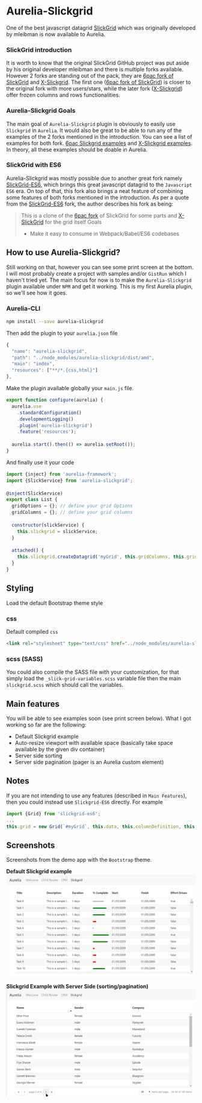 # Aurelia-Slickgrid
One of the best javascript datagrid [SlickGrid](https://github.com/mleibman/SlickGrid) which was originally developed by mleibman is now available to Aurelia.

### SlickGrid introduction
It is worth to know that the original SlickGrid GitHub project was put aside by his original developer mleibman and there is multiple forks available. However 2 forks are standing out of the pack, they are [6pac fork of SlickGrid](https://github.com/6pac/SlickGrid) and [X-Slickgrid](https://github.com/ddomingues/X-SlickGrid). The first one ([6pac fork of SlickGrid](https://github.com/6pac/SlickGrid)) is closer to the original fork with more users/stars, while the later fork ([X-Slickgrid](https://github.com/ddomingues/X-SlickGrid)) offer frozen columns and rows functionalities.

### Aurelia-Slickgrid Goals
The main goal of `Aurelia-Slickgrid` plugin is obviously to easily use `Slickgrid` in `Aurelia`. It would also be great to be able to run any of the examples of the 2 forks mentioned in the introduction. You can see a list of examples for both fork. [6pac Slickgrid examples](https://github.com/6pac/SlickGrid/wiki/Examples) and [X-Slickgrid examples](http://ddomingues.com/X-SlickGrid/liveDemo/examples/index.html). In theory, all these examples should be doable in Aurelia.

### SlickGrid with ES6
Aurelia-Slickgrid was mostly possible due to another great fork namely [SlickGrid-ES6](https://github.com/DimitarChristoff/slickgrid-es6), which brings this great javascript datagrid to the `Javascript ES6` era. On top of that, this fork also brings a neat feature of combining some features of both forks mentioned in the introduction. As per a quote from the [SlickGrid-ES6](https://github.com/DimitarChristoff/slickgrid-es6) fork, the author describes his fork as being:
> This is a clone of the [6pac fork](https://github.com/6pac/SlickGrid/) of SlickGrid for some parts and [X-SlickGrid](https://github.com/ddomingues/X-SlickGrid) for the grid itself
> Goals
> - Make it easy to consume in Webpack/Babel/ES6 codebases

## How to use Aurelia-Slickgrid?
Still working on that, however you can see some print screen at the bottom. I will most probably create a project with samples and/or `GistRun` which I haven't tried yet. The main focus for now is to make the `Aurelia-Slickgrid` plugin available under `NPM` and get it working. This is my first Aurelia plugin, so we'll see how it goes.

### Aurelia-CLI
```bash
npm install --save aurelia-slickgrid
```
Then add the plugin to your `aurelia.json` file
```javascript
{
  "name": "aurelia-slickgrid",
  "path": "../node_modules/aurelia-slickgrid/dist/amd",
  "main": "index",
  "resources": ["**/*.{css,html}"]
},
```
Make the plugin available globally your `main.js` file.
```javascript
export function configure(aurelia) {
  aurelia.use
    .standardConfiguration()
    .developmentLogging()
    .plugin('aurelia-slickgrid')
    .feature('resources');

  aurelia.start().then(() => aurelia.setRoot());
}
```
And finally use it your code
```javascript
import {inject} from 'aurelia-framework';
import {SlickService} from 'aurelia-slickgrid';

@inject(SlickService)
export class List {
  gridOptions = {}; // define your grid Options
  gridColumns = {}; // define your grid columns

  constructor(slickService) {
    this.slickgrid = slickService;
  }

  attached() {
    this.slickgrid.createDatagrid('myGrid', this.gridColumns, this.gridOptions, data);
  }
}

```

## Styling
Load the default Bootstrap theme style
### css
Default compiled `css`
```html
<link rel="stylesheet" type="text/css" href="../node_modules/aurelia-slickgrid/dist/styles/css/slickgrid.css">
```
### scss (SASS)
You could also compile the SASS file with your customization, for that simply load the `_slick-grid-variables.scss` variable file then the main `slickgrid.scss` which should call the variables.

## Main features
You will be able to see examples soon (see print screen below). What I got working so far are the following:
- Default Slickgrid example
- Auto-resize viewport with available space (basically take space available by the given div container)
- Server side sorting
- Server side pagination (pager is an Aurelia custom element)

## Notes
If you are not intending to use any features (described in `Main Features`), then you could instead use `Slickgrid-ES6` directly. For example
```javascript
import {Grid} from 'slickgrid-es6';
...
this.grid = new Grid(`#myGrid`, this.data, this.columnDefinition, this.gridOptions);
```

## Screenshots

Screenshots from the demo app with the `Bootstrap` theme.

**Default Slickgrid example**
![Default Slickgrid Example](/screenshots/example1.png)

**Slickgrid Example with Server Side (sorting/pagination)**
![Slickgrid Server Side](/screenshots/exampleServerSide.png)
